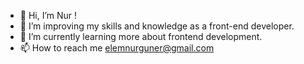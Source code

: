 - 👋 Hi, I’m Nur !
- 👀 I’m  improving my skills and knowledge as a front-end developer.
- 🌱 I’m currently learning more about frontend development.
- 📫 How to reach me    elemnurguner@gmail.com

